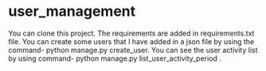 # user_management
You can clone this project.
The requirements are added in requirements.txt file.
You can create some users that I have added in a json file by using the command- python manage.py create_user.
You can see the user activity list by using command- python manage.py list_user_activity_period .
